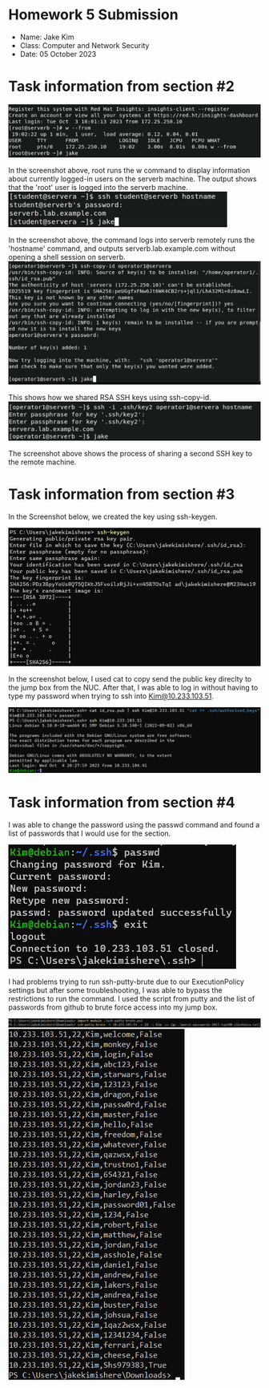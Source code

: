 # **Homework 5 Submission**

- Name: Jake Kim
- Class: Computer and Network Security
- Date: 05 October 2023

# Task information from section #2  
![Screenshot #9](Screenshots/Redhat10.2.6.png)

In the screenshot above, root runs the w command to display information about currently logged-in users on the serverb machine. The output shows that the 'root' user is logged into the serverb machine.
![Screenshot #9](Screenshots/Redhat10.2.12.png)

In the screenshot above, the command logs into serverb remotely runs the 'hostname' command, and outputs serverb.lab.example.com without opening a shell session on serverb. 
![Screenshot #9](Screenshots/Redhat10.4.4.png)

This shows how we shared RSA SSH keys using ssh-copy-id.
![Screenshot #9](Screenshots/Redhat10.4.9.png)

The screenshot above shows the process of sharing a second SSH key to the remote machine.

# Task information from section #3 
In the Screenshot below, we created the key using ssh-keygen.

![Screenshot #9](Screenshots/HW5.3.1.png)

In the screenshot below, I used cat to copy send the public key direclty to the jump box from the NUC. After that, I was able to log in without having to type my password when trying to ssh into Kim@10.233.103.51.

![Screenshot #9](Screenshots/HW5.3.3.png)

# Task information from section #4
I was able to change the password using the passwd command and found a list of passwords that I would use for the section.

![Screenshot #9](Screenshots/HW5.4.1.png)

I had problems trying to run ssh-putty-brute due to our ExecutionPolicy settings but after some troubleshooting, I was able to bypass the restrictions to run the command. I used the script from putty and the list of passwords from github to brute force access into my jump box.

![Screenshot #9](Screenshots/HW5.4.2.png)
![Screenshot #9](Screenshots/HW5.4.3.png)





